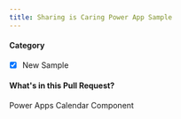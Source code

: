 ```yaml
---
title: Sharing is Caring Power App Sample
---
```

#### Category
- [x] New Sample	
			
#### What's in this Pull Request?
Power Apps Calendar Component